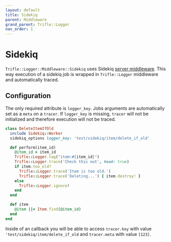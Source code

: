 ```yaml
---
layout: default
title: Sidekiq
parent: Middleware
grand_parent: Trifle::Logger
nav_order: 1
---
```


# Sidekiq

`Trifle::Logger::Middleware::Sidekiq` uses Sidekiq [server middleware](https://github.com/mperham/sidekiq/wiki/Middleware#server-middleware). This way execution of a sidekiq job is wrapped in `Trifle::Logger` middleware and automatically traced.

## Configuration

The only required attribute is `logger_key`. Jobs arguments are automatically set as a `meta` on a `tracer`. If `logger_key` is missing, `tracer` will not be initialized and therefore execution will not be traced.

```ruby
class DeleteItemIfOld
  include Sidekiq::Worker
  sidekiq_options logger_key: 'test/sidekiq/item/delete_if_old'

  def perform(item_id)
    @item_id = item_id
    Trifle::Logger.tag("item:#{item_id}")
    Trifle::Logger.trace('Check this out', head: true)
    if item.too_old?
      Trifle::Logger.trace('Item is too old.')
      Trifle::Logger.trace('Deleting...') { item.destroy! }
    else
      Trifle::Logger.ignore!
    end
  end

  def item
    @item ||= Item.find(@item_id)
  end
end
```

Inside of an callback you will be able to access `tracer.key` with value `'test/sidekiq/item/delete_if_old` and `tracer.meta` with value `[123]`.
